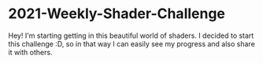 # 2021-Weekly-Shader-Challenge

Hey! I'm starting getting in this beautiful world of shaders. I decided
to start this challenge :D, so in that way I can easily see my progress and also share it with others.
